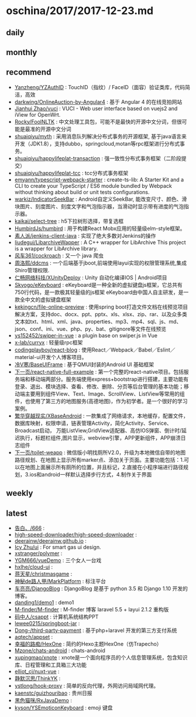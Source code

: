 # oschina/2017/2017-12-23.md



## daily



## monthly



## recommend

- [Yanzheng/YZAuthID](http://git.oschina.net/micyo202/YZAuthID) : TouchID（指纹）/ FaceID（面容）验证类库，代码简洁，高效
- [darkwing/OnlineAuction-by-Angular4](http://git.oschina.net/darkwing/OnlineAuction-by-Angular4) : 基于 Angular 4 的在线竞拍网站
- [Jianhui Zhao/vuci](http://git.oschina.net/zhaojh329/vuci) : VUCI - Web user interface based on vuejs2 and iView for OpenWrt.
- [Rocky/FoolNLTK](http://git.oschina.net/rockyzheng/FoolNLTK) : 中文处理工具包，可能不是最快的开源中文分词，但很可能是最准的开源中文分词
- [shuaiqiyu/myth](http://git.oschina.net/shuaiqiyu/myth) : 采用消息队列解决分布式事务的开源框架, 基于java语言来开发（JDK1.8），支持dubbo，springcloud,motan等rpc框架进行分布式事务。
- [shuaiqiyu/happylifeplat-transaction](http://git.oschina.net/shuaiqiyu/happylifeplat-transaction) : 强一致性分布式事务框架（二阶段提交）
- [shuaiqiyu/happylifeplat-tcc](http://git.oschina.net/shuaiqiyu/happylifeplat-tcc) : tcc分布式事务框架
- [emyann/typescript-webpack-starter](http://git.oschina.net/emyann/typescript-webpack-starter) : create-ts-lib: A Starter Kit and a CLI to create your TypeScript / ES6 module bundled by Webpack without thinking about build or unit tests configurations.
- [warkiz/IndicatorSeekBar](http://git.oschina.net/zhuangguangquan/IndicatorSeekBar) : Android自定义SeekBar, 能改变尺寸、颜色、滑块图片、刻度图片、刻度文字和气泡指示器，当滑动时显示带有进度的气泡指示器。
- [kaikai/select-tree](http://git.oschina.net/hkgit/select-tree) : h5下拉树形选择，带复选框
- [HumbirdJs/humbird](http://git.oschina.net/humbirdjs/humbird) : 用于构建React Mobx应用的轻量级elm-style框架。
- [素人派/jenkins-client-java](http://git.oschina.net/arch2surenpi/jenkins-client-java) : 实现了绝大多数对Jenkins的操作
- [liudegui/LibarchiveWapper](http://git.oschina.net/liudegui/LibarchiveWapper) : A C++ wrapper for LibArchive This project is a wrapper for LibArchive library.
- [风车361/cockroach](http://git.oschina.net/zhangyingwei/cockroach) : 又一个 java 爬虫
- [周洛熙/ddcms](http://git.oschina.net/zhoufengjob/ddcms) : 一个后端基于jboot,前端使用layui实现的权限管理系统,集成Shiro管理权限.
- [仁畅网络科技/XUnityDeploy](http://git.oschina.net/renchang/XUnityDeploy) : Unity 自动化编译IOS | Android项目
- [Skyogo/eKeyboard](http://git.oschina.net/skyogo/eKeyboard) : eKeyboard是一种全新的虚拟键盘js框架，它总共有750行代码，是一款极其轻量级的js框架 eKeyboard由中国人自主研发，是一款全中文的虚拟键盘框架
- [kekingcn/file-online-preview](http://git.oschina.net/kekingcn/file-online-preview) : 使用spring boot打造文件文档在线预览项目解决方案，支持doc、docx、ppt、pptx、xls、xlsx、zip、rar、以及众多类文本如txt、html、xml、java、properties、mp3、mp4、sql、js、md、json、conf、ini、vue、php、py、bat、gitignore等文件在线预览
- [ys152452/swiper-in-vue](http://git.oschina.net/ys152452/swiper-in-vue) : a plugin base on swiper.js in Vue
- [x-lab/curryx](http://git.oschina.net/x-lab/curryx) : 轻量级rpc框架
- [codingplayboy/react-blog](http://git.oschina.net/codingplayboy/react-blog) : 使用React／Webpack／Babel／Eslint／material-ui开发个人博客项目。
- [冷V寒/BaseUIFrame](http://git.oschina.net/leexoyo888/BaseUIFrame) : 基于QMUI封装的Android UI 基础框架
- [下一页/react-native-full-example](http://git.oschina.net/liumingmusic/react-native-full-example) : 第一个完整的react-native项目。包括服务端和移动端两部分。服务端使用express+bootstrap进行搭建，主要功能有登录、退出、模块选择、查看、修改、删除、分页等后台管理的基本功能；移动端主要用到组件View、Text、Image、ScrollView、ListView等常用的组件，也使用了第三方的地图服务(高德地图)，作为初学者。是一个很好的学习案例。
- [繁华穿越现实/XBaseAndroid](http://git.oschina.net/dongzhiping/XBaseAndroid) : 一款集成了网络请求，本地缓存，配置文件，数据库映射，权限申请，链表管理Activity，简化Activity、Service、Broadcast启动， 万能ListView,GridView适配器、高仿IOS弹窗、倒计时/延迟执行，标题栏组件,图片显示，webview引擎，APP更新组件，APP崩溃日志组件
- [下一页/toilet-weapp](http://git.oschina.net/liumingmusic/toilet-weapp) : 微信版小明找厕所V2.0，升级为本地微信自带的地图路径规划、在地图上显示所有marker点、添加关于页面。主要功能包括：1.可以在地图上面展示所有厕所的位置，并且标记，2.直接在小程序端进行路径规划，3.ios和android一样默认选择步行方式，4.制作关于界面


## weekly



## latest

- [告白、/666](http://git.oschina.net/gaobaikey/666) : 
- [high-speed-downloader/high-speed-downloader](http://git.oschina.net/high-speed-downloader/high-speed-downloader) : 
- [deerainw/deerainw.github.io](http://git.oschina.net/deerainw/deerainw.github.io) : 
- [Icy Zhu/ui](http://git.oschina.net/icyzhu/ui) : For smart gas ui design.
- [xstranger/polymer](http://git.oschina.net/xstranger/polymer) : 
- [YGM666/vueDemo](http://git.oschina.net/YGM666/vueDemo) : 三个女人一台戏
- [hxlhe/cloud-ui](http://git.oschina.net/hxlhe/cloud-ui) : 
- [蒋天星/christmasgame](http://git.oschina.net/jx3536.com/christmasgame) : 
- [神秘de路人甲/MarkPlatform](http://git.oschina.net/coderlt/MarkPlatform) : 标注平台
- [车亮亮/DjangoBlog](http://git.oschina.net/lylinux/DjangoBlog) : DjangoBlog 是基于 python 3.5 和 Django 1.10 开发的博客。
- [danding1/demo1](http://git.oschina.net/danding1/demo1) : demo1
- [M-finder/M-finder](http://git.oschina.net/M-finder/laravel-M-finder) : M-finder 博客 laravel 5.5 + layui 2.1.2 重构版
- [码中人/csappt](http://git.oschina.net/mzhren/csappt) : 计算机系统结构PPT
- [lewee0215/springboot-jar](http://git.oschina.net/heyevan/springboot-mybatis) : 
- [Dong-/third-party-payment](http://git.oschina.net/hbdong/third-party-payment) : 基于php+laravel 开发的第三方支付系统
- [aqtech/appset](http://git.oschina.net/aqtech/appset) : 
- [幸福的路痴/HexOne](http://git.oschina.net/maoxuner/hexo-theme-hexone) : 简约的Hexo主题HexOne（仿Trapecho）
- [Mzone/chats-android](http://git.oschina.net/mzone0511/chats-android) : chats-android
- [xupingmao/xnote](http://git.oschina.net/xupingmao/xnote) : xnote是一个面向程序员的个人信息管理系统，包含知识库、日程管理和工具箱三大功能
- [elliot_cj/nuxt-vue](http://git.oschina.net/elliot_cj/nuxt-vue) : 
- [静默沉思/ThinkYK](http://git.oschina.net/qq82279178/ThinkYK) : 
- [ystlong/hook-proxy](http://git.oschina.net/koyst/hook-proxy) : 简单的反向代理，外网访问局域网代理。
- [kaenstc/guizhouribao](http://git.oschina.net/kaenstc/guizhouribao) : 贵州日报
- [黑色猫咪/RxJavaDemo](http://git.oschina.net/black_cat/RxJavaDemo) : 
- [kyson/YSEmoticonKeyboard](http://git.oschina.net/kellenyangs/YSEmoticonKeyboard) : emoji 键盘